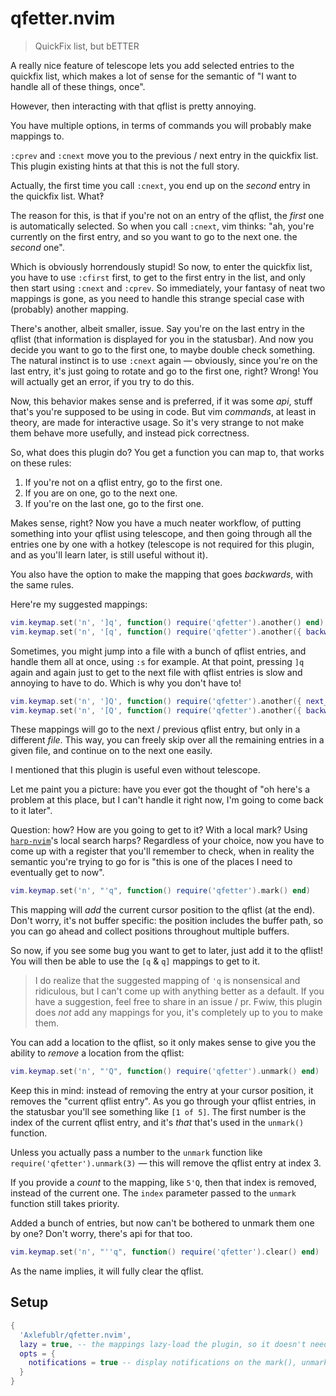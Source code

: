 # qfetter.nvim

> QuickFix list, but bETTER

A really nice feature of telescope lets you add selected entries to the quickfix list, which makes a lot of sense for the semantic of "I want to handle all of these things, once".

However, then interacting with that qflist is pretty annoying.

You have multiple options, in terms of commands you will probably make mappings to.

`:cprev` and `:cnext` move you to the previous / next entry in the quickfix list. This plugin existing hints at that this is not the full story.

Actually, the first time you call `:cnext`, you end up on the *second* entry in the quickfix list. What‽

The reason for this, is that if you're not on an entry of the qflist, the *first* one is automatically selected. So when you call `:cnext`, vim thinks: "ah, you're currently on the first entry, and so you want to go to the next one. the *second* one".

Which is obviously horrendously stupid! So now, to enter the quickfix list, you have to use `:cfirst` first, to get to the first entry in the list, and only then start using `:cnext` and `:cprev`. So immediately, your fantasy of neat two mappings is gone, as you need to handle this strange special case with (probably) another mapping.

There's another, albeit smaller, issue. Say you're on the last entry in the qflist (that information is displayed for you in the statusbar). And now you decide you want to go to the first one, to maybe double check something. The natural instinct is to use `:cnext` again — obviously, since you're on the last entry, it's just going to rotate and go to the first one, right? Wrong! You will actually get an error, if you try to do this.

Now, this behavior makes sense and is preferred, if it was some *api*, stuff that's you're supposed to be using in code. But vim *commands*, at least in theory, are made for interactive usage. So it's very strange to not make them behave more usefully, and instead pick correctness.

So, what does this plugin do? You get a function you can map to, that works on these rules:

1. If you're not on a qflist entry, go to the first one.
2. If you are on one, go to the next one.
3. If you're on the last one, go to the first one.

Makes sense, right? Now you have a much neater workflow, of putting something into your qflist using telescope, and then going through all the entries one by one with a hotkey (telescope is not required for this plugin, and as you'll learn later, is still useful without it).

You also have the option to make the mapping that goes *backwards*, with the same rules.

Here're my suggested mappings:

```lua
vim.keymap.set('n', ']q', function() require('qfetter').another() end)
vim.keymap.set('n', '[q', function() require('qfetter').another({ backwards = true }) end)
```

Sometimes, you might jump into a file with a bunch of qflist entries, and handle them all at once, using `:s` for example. At that point, pressing `]q` again and again just to get to the next file with qflist entries is slow and annoying to have to do. Which is why you don't have to!

```lua
vim.keymap.set('n', ']Q', function() require('qfetter').another({ next_buffer = true }) end)
vim.keymap.set('n', '[Q', function() require('qfetter').another({ backwards = true, next_buffer = true }) end)
```

These mappings will go to the next / previous qflist entry, but only in a different *file*. This way, you can freely skip over all the remaining entries in a given file, and continue on to the next one easily.

I mentioned that this plugin is useful even without telescope.

Let me paint you a picture: have you ever got the thought of "oh here's a problem at this place, but I can't handle it right now, I'm going to come back to it later".

Question: how? How are you going to get to it? With a local mark? Using [`harp-nvim`](https://github.com/Axlefublr/harp-nvim)'s local search harps? Regardless of your choice, now you have to come up with a register that you'll remember to check, when in reality the semantic you're trying to go for is "this is one of the places I need to eventually get to now".

```lua
vim.keymap.set('n', "'q", function() require('qfetter').mark() end)
```

This mapping will *add* the current cursor position to the qflist (at the end). Don't worry, it's not buffer specific: the position includes the buffer path, so you can go ahead and collect positions throughout multiple buffers.

So now, if you see some bug you want to get to later, just add it to the qflist! You will then be able to use the `[q` & `q]` mappings to get to it.

> I do realize that the suggested mapping of `'q` is nonsensical and ridiculous, but I can't come up with anything better as a default. If you have a suggestion, feel free to share in an issue / pr. Fwiw, this plugin does *not* add any mappings for you, it's completely up to you to make them.

You can add a location to the qflist, so it only makes sense to give you the ability to *remove* a location from the qflist:

```lua
vim.keymap.set('n', "'Q", function() require('qfetter').unmark() end)
```

Keep this in mind: instead of removing the entry at your cursor position, it removes the "current qflist entry". As you go through your qflist entries, in the statusbar you'll see something like `[1 of 5]`. The first number is the index of the current qflist entry, and it's *that* that's used in the `unmark()` function.

Unless you actually pass a number to the `unmark` function like `require('qfetter').unmark(3)` — this will remove the qflist entry at index 3.

If you provide a *count* to the mapping, like `5'Q`, then that index is removed, instead of the current one. The `index` parameter passed to the `unmark` function still takes priority.

Added a bunch of entries, but now can't be bothered to unmark them one by one? Don't worry, there's api for that too.

```lua
vim.keymap.set('n', "''q", function() require('qfetter').clear() end)
```

As the name implies, it will fully clear the qflist.

## Setup

```lua
{
  'Axlefublr/qfetter.nvim',
  lazy = true, -- the mappings lazy-load the plugin, so it doesn't need to run at startup.
  opts = {
    notifications = true -- display notifications on the mark(), unmark(), clear() actions.
  }
}
```
